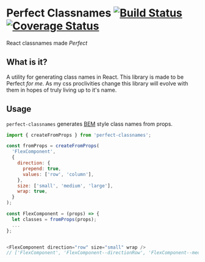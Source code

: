 # Perfect Classnames [![Build Status](https://travis-ci.com/spencersteers/perfect-classnames.svg?branch=master)](https://travis-ci.com/spencersteers/perfect-classnames) [![Coverage Status](https://coveralls.io/repos/github/spencersteers/perfect-classnames/badge.svg?branch=master)](https://coveralls.io/github/spencersteers/perfect-classnames?branch=master)

React classnames made _Perfect_

## What is it?

A utility for generating class names in React. This library is made to be Perfect _for me_. As my css proclivities change this library will evolve with them in hopes of truly living up to it's name.

## Usage

`perfect-classnames` generates [BEM](http://getbem.com/) style class names from props.

```js
import { createFromProps } from 'perfect-classnames';

const fromProps = createFromProps(
  'FlexComponent', 
  {
    direction: {
      prepend: true,
      values: ['row', 'column'],
    },
    size: ['small', 'medium', 'large'],
    wrap: true,
  }
);

const FlexComponent = (props) => {
  let classes = fromProps(props);
  ...
};


<FlexComponent direction="row" size="small" wrap />
// ['FlexComponent', 'FlexComponent--directionRow', 'FlexComponent--medium', 'FlexComponent--wrap']

```

